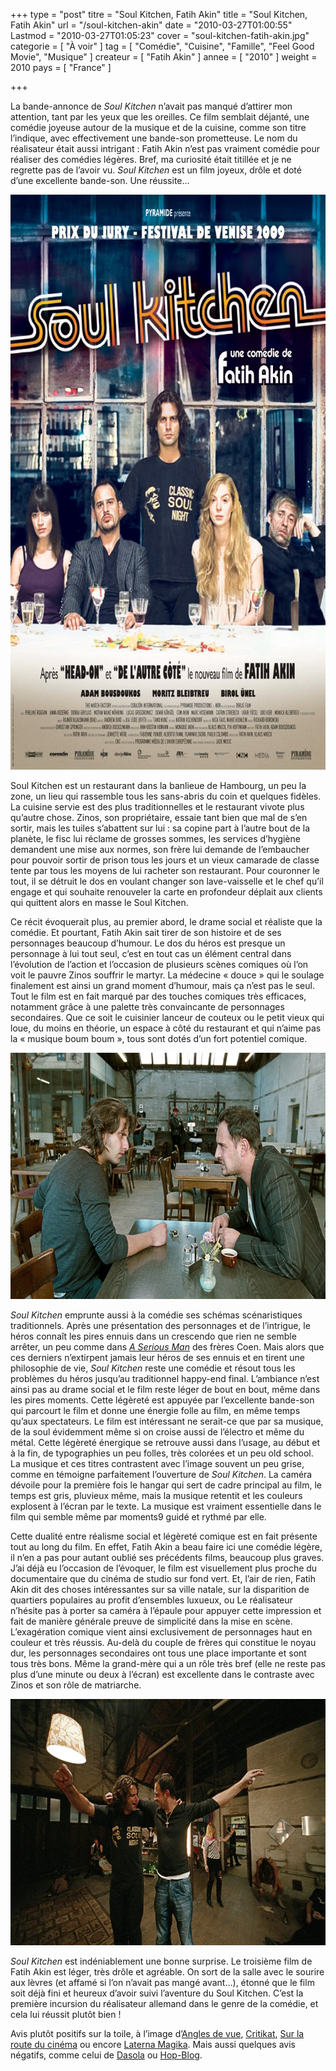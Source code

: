 +++
type = "post"
titre = "Soul Kitchen, Fatih Akin"
title = "Soul Kitchen, Fatih Akin"
url = "/soul-kitchen-akin"
date = "2010-03-27T01:00:55"
Lastmod = "2010-03-27T01:05:23"
cover = "soul-kitchen-fatih-akin.jpg"
categorie = [ "À voir" ]
tag = [ "Comédie", "Cuisine", "Famille", "Feel Good Movie", "Musique" ]
createur = [ "Fatih Akin" ]
annee = [ "2010" ]
weight = 2010
pays = [ "France" ]

+++

<p>La bande-annonce de <em>Soul Kitchen</em> n&rsquo;avait pas manqué d&rsquo;attirer mon attention, tant par les yeux que les oreilles. Ce film semblait déjanté, une comédie joyeuse autour de la musique et de la cuisine, comme son titre l&rsquo;indique, avec effectivement une bande-son prometteuse. Le nom du réalisateur était aussi intrigant : Fatih Akin n&rsquo;est pas vraiment comédie pour réaliser des comédies légères. Bref, ma curiosité était titillée et je ne regrette pas de l&rsquo;avoir vu. <em>Soul Kitchen </em>est un film joyeux, drôle et doté d&rsquo;une excellente bande-son. Une réussite…</p>
<p><a href="http://www.allocine.fr/film/fichefilm_gen_cfilm=137293.html"> </a></p>
<p style="text-align: center;"><a href="http://www.allocine.fr/film/fichefilm_gen_cfilm=137293.html"></a></p>
<p><a href="http://www.allocine.fr/film/fichefilm_gen_cfilm=137293.html"></p>
<div style="text-align: center;"><img class="aligncenter" src="soul-kitchen-fatih-hakin.jpg" border="0" alt="soul-kitchen-fatih-hakin.jpg" width="690" height="920" /></div>
<p></a></p>
<p>Soul Kitchen est un restaurant dans la banlieue de Hambourg, un peu la zone, un lieu qui rassemble tous les sans-abris du coin et quelques fidèles. La cuisine servie est des plus traditionnelles et le restaurant vivote plus qu&rsquo;autre chose. Zinos, son propriétaire, essaie tant bien que mal de s&rsquo;en sortir, mais les tuiles s&rsquo;abattent sur lui : sa copine part à l&rsquo;autre bout de la planète, le fisc lui réclame de grosses sommes, les services d&rsquo;hygiène demandent une mise aux normes, son frère lui demande de l&rsquo;embaucher pour pouvoir sortir de prison tous les jours et un vieux camarade de classe tente par tous les moyens de lui racheter son restaurant. Pour couronner le tout, il se détruit le dos en voulant changer son lave-vaisselle et le chef qu&rsquo;il engage et qui souhaite renouveler la carte en profondeur déplait aux clients qui quittent alors en masse le Soul Kitchen.</p>
<p>Ce récit évoquerait plus, au premier abord, le drame social et réaliste que la comédie. Et pourtant, Fatih Akin sait tirer de son histoire et de ses personnages beaucoup d&rsquo;humour. Le dos du héros est presque un personnage à lui tout seul, c&rsquo;est en tout cas un élément central dans l&rsquo;évolution de l&rsquo;action et l&rsquo;occasion de plusieurs scènes comiques où l&rsquo;on voit le pauvre Zinos souffrir le martyr. La médecine &laquo;&nbsp;douce&nbsp;&raquo; qui le soulage finalement est ainsi un grand moment d&rsquo;humour, mais ça n&rsquo;est pas le seul. Tout le film est en fait marqué par des touches comiques très efficaces, notamment grâce à une palette très convaincante de personnages secondaires. Que ce soit le cuisinier lanceur de couteux ou le petit vieux qui loue, du moins en théorie, un espace à côté du restaurant et qui n&rsquo;aime pas la &laquo;&nbsp;musique boum boum&nbsp;&raquo;, tous sont dotés d&rsquo;un fort potentiel comique.</p>
<div style="text-align: center;"><img class="aligncenter" src="soul-kitchen-bousdoukos-bleibtreu.jpg" border="0" alt="soul-kitchen-bousdoukos-bleibtreu.jpg" width="690" height="394" /></div>
<p><em>Soul Kitchen</em> emprunte aussi à la comédie ses schémas scénaristiques traditionnels. Après une présentation des personnages et de l&rsquo;intrigue, le héros connaît les pires ennuis dans un crescendo que rien ne semble arrêter, un peu comme dans <em><a href="/2010/01/24/serious-man-coen/">A Serious Man</a></em> des frères Coen. Mais alors que ces derniers n&rsquo;extirpent jamais leur héros de ses ennuis et en tirent une philosophie de vie, <em>Soul Kitchen</em> reste une comédie et résout tous les problèmes du héros jusqu&rsquo;au traditionnel happy-end final. L&rsquo;ambiance n&rsquo;est ainsi pas au drame social et le film reste léger de bout en bout, même dans les pires moments. Cette légèreté est appuyée par l&rsquo;excellente bande-son qui parcourt le film et donne une énergie folle au film, en même temps qu&rsquo;aux spectateurs. Le film est intéressant ne serait-ce que par sa musique, de la soul évidemment même si on croise aussi de l&rsquo;électro et même du métal. Cette légèreté énergique se retrouve aussi dans l&rsquo;usage, au début et à la fin, de typographies un peu folles, très colorées et un peu old school. La musique et ces titres contrastent avec l&rsquo;image souvent un peu grise, comme en témoigne parfaitement l&rsquo;ouverture de <em>Soul Kitchen</em>. La caméra dévoile pour la première fois le hangar qui sert de cadre principal au film, le temps est gris, pluvieux même, mais la musique retentit et les couleurs explosent à l&rsquo;écran par le texte. La musique est vraiment essentielle dans le film qui semble même par moments9 guidé et rythmé par elle.</p>
<p>Cette dualité entre réalisme social et légèreté comique est en fait présente tout au long du film. En effet, Fatih Akin a beau faire ici une comédie légère, il n&rsquo;en a pas pour autant oublié ses précédents films, beaucoup plus graves. J&rsquo;ai déjà eu l&rsquo;occasion de l&rsquo;évoquer, le film est visuellement plus proche du documentaire que du cinéma de studio sur fond vert. Et, l&rsquo;air de rien, Fatih Akin dit des choses intéressantes sur sa ville natale, sur la disparition de quartiers populaires au profit d&rsquo;ensembles luxueux, ou Le réalisateur n&rsquo;hésite pas à porter sa caméra à l&rsquo;épaule pour appuyer cette impression et fait de manière générale preuve de simplicité dans la mise en scène. L&rsquo;exagération comique vient ainsi exclusivement de personnages haut en couleur et très réussis. Au-delà du couple de frères qui constitue le noyau dur, les personnages secondaires ont tous une place importante et sont tous très bons. Même la grand-mère qui a un rôle très bref (elle ne reste pas plus d&rsquo;une minute ou deux à l&rsquo;écran) est excellente dans le contraste avec Zinos et son rôle de matriarche.</p>
<div style="text-align: center;"><img class="aligncenter" src="soul-kitchen.jpg" border="0" alt="soul-kitchen.jpg" width="690" height="394" /></div>
<p><em>Soul Kitchen</em> est indéniablement une bonne surprise. Le troisième film de Fatih Akin est léger, très drôle et agréable. On sort de la salle avec le sourire aux lèvres (et affamé si l&rsquo;on n&rsquo;avait pas mangé avant…), étonné que le film soit déjà fini et heureux d&rsquo;avoir suivi l&rsquo;aventure du Soul Kitchen. C&rsquo;est la première incursion du réalisateur allemand dans le genre de la comédie, et cela lui réussit plutôt bien !</p>
<p>Avis plutôt positifs sur la toile, à l&rsquo;image d&rsquo;<a href="http://www.anglesdevue.com/2010/03/20/soul-kitchen-de-fatih-akin/">Angles de vue</a>, <a href="http://www.critikat.com/Soul-Kitchen.html">Critikat</a>, <a href="http://www.surlarouteducinema.com/archive/2010/03/24/soul-kitchen-de-fatih-akin.html">Sur la route du cinéma</a> ou encore <a href="http://laternamagika.wordpress.com/2010/03/23/soul-kitchen-de-fatih-akin/">Laterna Magika</a>. Mais aussi quelques avis négatifs, comme celui de <a href="http://dasola.canalblog.com/archives/2010/03/21/17193607.html">Dasola</a> ou <a href="http://hop.over-blog.com/article-soul-kitchen-de-fatih-akin-47291859.html">Hop-Blog</a>.</p>

